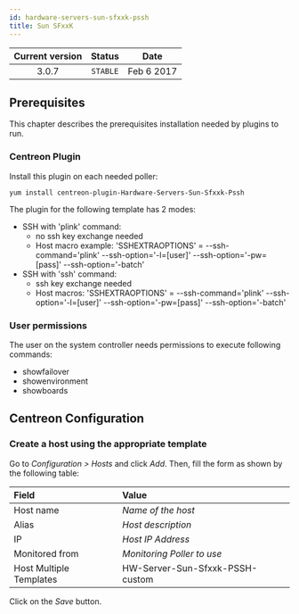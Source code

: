 ```yaml
---
id: hardware-servers-sun-sfxxk-pssh
title: Sun SFxxK
---
```


| Current version | Status | Date |
| :-: | :-: | :-: |
| 3.0.7 | `STABLE` | Feb  6 2017 |

## Prerequisites

This chapter describes the prerequisites installation needed by plugins to run.

### Centreon Plugin

Install this plugin on each needed poller:

``` shell
yum install centreon-plugin-Hardware-Servers-Sun-Sfxxk-Pssh
```

The plugin for the following template has 2 modes:

  - SSH with 'plink' command:
      - no ssh key exchange needed
      - Host macro example: 'SSHEXTRAOPTIONS' = --ssh-command='plink' --ssh-option='-l=\[user\]'
        --ssh-option='-pw=\[pass\]' --ssh-option='-batch'
  - SSH with 'ssh' command:
      - ssh key exchange needed
      - Host macros: 'SSHEXTRAOPTIONS' = --ssh-command='plink' --ssh-option='-l=\[user\]' --ssh-option='-pw=\[pass\]'
        --ssh-option='-batch'

### User permissions

The user on the system controller needs permissions to execute following commands:

  - showfailover
  - showenvironment
  - showboards

## Centreon Configuration

### Create a host using the appropriate template

Go to *Configuration \> Hosts* and click *Add*. Then, fill the form as shown by the following table:

| Field                                | Value                           |
| :----------------------------------- | :------------------------------ |
| Host name                            | *Name of the host*              |
| Alias                                | *Host description*              |
| IP                                   | *Host IP Address*               |
| Monitored from                       | *Monitoring Poller to use*      |
| Host Multiple Templates              | HW-Server-Sun-Sfxxk-PSSH-custom |

Click on the *Save* button.

